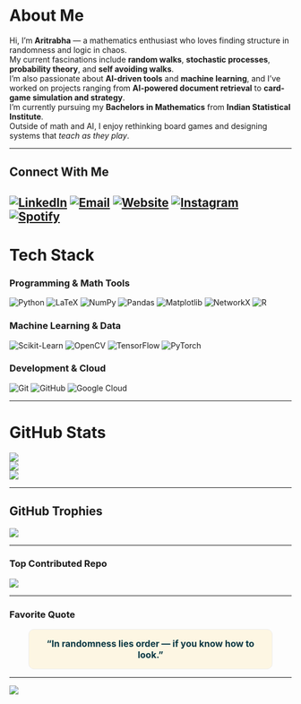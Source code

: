 # About Me

 Hi, I’m **Aritrabha** — a mathematics enthusiast who loves finding structure in randomness and logic in chaos.  
My current fascinations include **random walks**, **stochastic processes**, **probability theory**, and **self avoiding walks**.  
 I’m also passionate about **AI-driven tools** and **machine learning**, and I’ve worked on projects ranging from **AI-powered document retrieval** to **card-game simulation and strategy**.  
I’m currently pursuing my **Bachelors in Mathematics** from **Indian Statistical Institute**.  
 Outside of math and AI, I enjoy rethinking board games and designing systems that *teach as they play*.  

---

## Connect With Me

[![LinkedIn](https://img.shields.io/badge/LinkedIn-%230077B5.svg?logo=linkedin&logoColor=white)](https://www.linkedin.com/in/aritrabha-majumdar-706a7a215/)
[![Email](https://img.shields.io/badge/Email-D14836?logo=gmail&logoColor=white)](mailto:aritrabhamajumdar.math@gmail.com)
[![Website](https://img.shields.io/badge/Website-%23000000.svg?logo=About.me&logoColor=white)](https://paulpseudoman.github.io)
[![Instagram](https://img.shields.io/badge/Instagram-%23E4405F.svg?logo=Instagram&logoColor=white)](https://instagram.com/paul_pseudoman)
[![Spotify](https://img.shields.io/badge/Spotify-%231DB954.svg?logo=spotify&logoColor=white)](https://open.spotify.com/user/31ws43q7vgyacltmmickqvoeodi4?si=_n7tG0rAQp2BtqC94ZNmjw&nd=1&dlsi=0ab860202f744b44)
---

# Tech Stack

### Programming & Math Tools
![Python](https://img.shields.io/badge/python-3670A0?style=for-the-badge&logo=python&logoColor=ffdd54)
![LaTeX](https://img.shields.io/badge/latex-%23008080.svg?style=for-the-badge&logo=latex&logoColor=white)
![NumPy](https://img.shields.io/badge/numpy-%23013243.svg?style=for-the-badge&logo=numpy&logoColor=white)
![Pandas](https://img.shields.io/badge/pandas-%23150458.svg?style=for-the-badge&logo=pandas&logoColor=white)
![Matplotlib](https://img.shields.io/badge/Matplotlib-%23ffffff.svg?style=for-the-badge&logo=Matplotlib&logoColor=black)
![NetworkX](https://img.shields.io/badge/NetworkX-%2300BFFF.svg?style=for-the-badge&logo=python&logoColor=white)
![R](https://img.shields.io/badge/r-%23276DC3.svg?style=for-the-badge&logo=r&logoColor=white)

###  Machine Learning & Data
![Scikit-Learn](https://img.shields.io/badge/scikit--learn-%23F7931E.svg?style=for-the-badge&logo=scikit-learn&logoColor=white)
![OpenCV](https://img.shields.io/badge/opencv-%23white.svg?style=for-the-badge&logo=opencv&logoColor=white)
![TensorFlow](https://img.shields.io/badge/TensorFlow-%23FF6F00.svg?style=for-the-badge&logo=tensorflow&logoColor=white)
![PyTorch](https://img.shields.io/badge/PyTorch-%23EE4C2C.svg?style=for-the-badge&logo=pytorch&logoColor=white)

### Development & Cloud
![Git](https://img.shields.io/badge/git-%23F05033.svg?style=for-the-badge&logo=git&logoColor=white)
![GitHub](https://img.shields.io/badge/github-%23121011.svg?style=for-the-badge&logo=github&logoColor=white)
![Google Cloud](https://img.shields.io/badge/GoogleCloud-%234285F4.svg?style=for-the-badge&logo=google-cloud&logoColor=white)

---

# GitHub Stats

![](https://github-readme-stats.vercel.app/api?username=paulpseudoman&theme=solarized-light&hide_border=false&include_all_commits=true&count_private=true)<br/>
![](https://nirzak-streak-stats.vercel.app/?user=paulpseudoman&theme=solarized-light&hide_border=false)<br/>
![](https://github-readme-stats.vercel.app/api/top-langs/?username=paulpseudoman&theme=solarized-light&hide_border=false&layout=compact)

---

## GitHub Trophies

![](https://github-profile-trophy.vercel.app/?username=paulpseudoman&theme=gruvbox_light&no-frame=false&no-bg=false&margin-w=4)

---

### Top Contributed Repo

![](https://github-contributor-stats.vercel.app/api?username=paulpseudoman&limit=5&theme=gruvbox_light&combine_all_yearly_contributions=true)

---

### Favorite Quote

<div align="center" style="background-color:#fdf6e3; padding: 15px; border-radius: 10px; font-weight: bold; color:#073642; font-size: 16px; border: 1px solid #eee; width: 80%; margin:auto;">
<b>“In randomness lies order — if you know how to look.”</b>
</div>


---

[![](https://visitcount.itsvg.in/api?id=paulpseudoman&icon=0&color=0)](https://visitcount.itsvg.in)

<!-- Crafted with curiosity and coffee by Aritrabha -->
